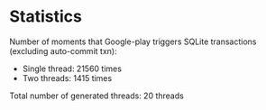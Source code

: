 # Statistics

Number of moments that Google-play triggers SQLite transactions (excluding auto-commit txn):

- Single thread: 21560 times
- Two threads: 1415 times

Total number of generated threads: 20 threads